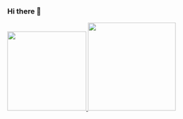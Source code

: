 ###                                                                        Hi there 👋

<!--
**IluvTheSuns2/IluvTheSuns2** is a ✨ _special_ ✨ repository because its `README.md` (this file) appears on your GitHub profile.



- 🔭 I’m currently working on TechBrudtland,BBTECH,SENAI
- 🌱 I’m currently learning Javascript,Java
- 👯 I’m looking to collaborate on everything i can,especially when it comes to problem solutions
- 🤔 I’m looking for help with to learn C++
- 💬 Ask me about Physics,Math,Portughuese,Logic,Css,
- 📫 How to reach me: glaucoscc@gmail.com
- 😄 Pronouns: your choise i don't realy mind that
- ⚡ Fun fact: My name can mean a greenish blue
-->
  <a href="https://github.com/IluvTheSuns2">
  <img height="180em" src="https://github-readme-stats.vercel.app/api?username=BigGlaucos&theme=radical&show_icons=true">
  <img height="200em" src="https://github-readme-stats.vercel.app/api/top-langs/?username=BigGlaucos&layout=compact&langs_count=7&theme=radical"/>



